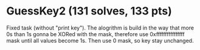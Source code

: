 # GuessKey2 (131 solves, 133 pts)

Fixed task (without "print key"). The alogrithm is build in the way that more 0s than 1s gonna be XORed with the mask, therefore use 0xffffffffffffffff mask until all values become 1s. Then use 0 mask, so key stay unchanged.
